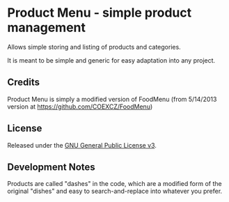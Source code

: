 # Product Menu - simple product management

Allows simple storing and listing of products and categories.

It is meant to be simple and generic for easy adaptation into any project.

## Credits ##

Product Menu is simply a modified version of FoodMenu (from 5/14/2013 version at https://github.com/COEXCZ/FoodMenu)

## License ##

Released under the [GNU General Public License v3](http://www.gnu.org/licenses/gpl.html).

## Development Notes ##

Products are called "dashes" in the code, which are a modified form of
the original "dishes" and easy to search-and-replace into whatever you prefer.